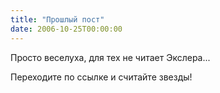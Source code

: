 ```yaml
---
title: "Прошлый пост"
date: 2006-10-25T00:00:00
---
```


Просто веселуха, для тех не читает Экслера...

Переходите по ссылке и считайте звезды!
